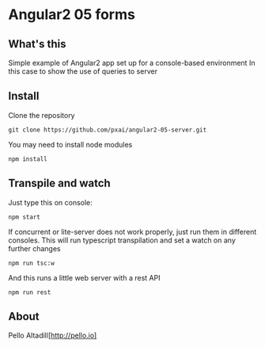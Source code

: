 # Angular2 05 forms
## What's this
Simple example of Angular2 app set up for a console-based environment
In this case to show the use of queries to server

## Install
Clone the repository
```
git clone https://github.com/pxai/angular2-05-server.git
```

You may need to install node modules
```
npm install
```

## Transpile and watch
Just type this on console:
```
npm start
```
If concurrent or lite-server does not work properly, just run them in different consoles.
This will run typescript transpilation and set a watch on any further changes
```
npm run tsc:w
```
And this runs a little web server with a rest API
```
npm run rest
```

## About
Pello Altadill[http://pello.io]

